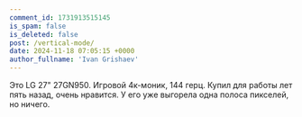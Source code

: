 ```yaml
---
comment_id: 1731913515145
is_spam: false
is_deleted: false
post: /vertical-mode/
date: 2024-11-18 07:05:15 +0000
author_fullname: 'Ivan Grishaev'
---
```


Это LG 27" 27GN950. Игровой 4к-моник, 144 герц. Купил для работы лет пять назад, очень нравится. У его уже выгорела одна полоса пикселей, но ничего.

